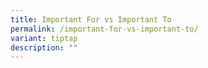 ```yaml
---
title: Important For vs Important To
permalink: /important-for-vs-important-to/
variant: tiptap
description: ""
---
```

